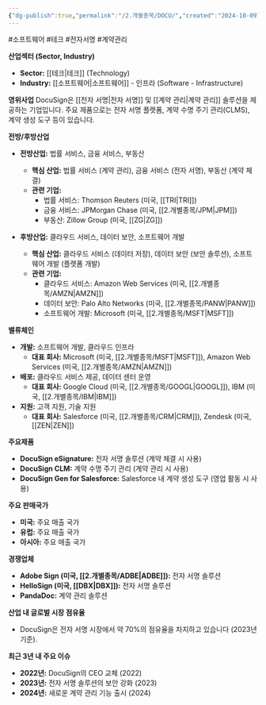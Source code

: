 ```yaml
---
{"dg-publish":true,"permalink":"/2.개별종목/DOCU/","created":"2024-10-09T08:19:38.400+09:00","updated":"2025-07-29T21:37:04.582+09:00"}
---
```


#소프트웨어 #테크 #전자서명 #계약관리 



**산업섹터 (Sector, Industry)**

- **Sector:** [[테크\|테크]] (Technology)
- **Industry:** [[소프트웨어\|소프트웨어]] - 인프라 (Software - Infrastructure)

**영위사업** DocuSign은 [[전자 서명\|전자 서명]] 및 [[계약 관리\|계약 관리]] 솔루션을 제공하는 기업입니다. 주요 제품으로는 전자 서명 플랫폼, 계약 수명 주기 관리(CLMS), 계약 생성 도구 등이 있습니다.

**전방/후방산업**

- **전방산업:** 법률 서비스, 금융 서비스, 부동산
    - **핵심 산업:** 법률 서비스 (계약 관리), 금융 서비스 (전자 서명), 부동산 (계약 체결)
    - **관련 기업:**
        - 법률 서비스: Thomson Reuters (미국, [[TRI\|TRI]])
        - 금융 서비스: JPMorgan Chase (미국, [[2.개별종목/JPM\|JPM]])
        - 부동산: Zillow Group (미국, [[ZG\|ZG]])
          
- **후방산업:** 클라우드 서비스, 데이터 보안, 소프트웨어 개발
    - **핵심 산업:** 클라우드 서비스 (데이터 저장), 데이터 보안 (보안 솔루션), 소프트웨어 개발 (플랫폼 개발)
    - **관련 기업:**
        - 클라우드 서비스: Amazon Web Services (미국, [[2.개별종목/AMZN\|AMZN]])
        - 데이터 보안: Palo Alto Networks (미국, [[2.개별종목/PANW\|PANW]])
        - 소프트웨어 개발: Microsoft (미국, [[2.개별종목/MSFT\|MSFT]])

**밸류체인**

- **개발:** 소프트웨어 개발, 클라우드 인프라
    - **대표 회사:** Microsoft (미국, [[2.개별종목/MSFT\|MSFT]]), Amazon Web Services (미국, [[2.개별종목/AMZN\|AMZN]])
- **배포:** 클라우드 서비스 제공, 데이터 센터 운영
    - **대표 회사:** Google Cloud (미국, [[2.개별종목/GOOGL\|GOOGL]]), IBM (미국, [[2.개별종목/IBM\|IBM]])
- **지원:** 고객 지원, 기술 지원
    - **대표 회사:** Salesforce (미국, [[2.개별종목/CRM\|CRM]]), Zendesk (미국, [[ZEN\|ZEN]])

**주요제품**

- **DocuSign eSignature:** 전자 서명 솔루션 (계약 체결 시 사용)
- **DocuSign CLM:** 계약 수명 주기 관리 (계약 관리 시 사용)
- **DocuSign Gen for Salesforce:** Salesforce 내 계약 생성 도구 (영업 활동 시 사용)

**주요 판매국가**

- **미국:** 주요 매출 국가
- **유럽:** 주요 매출 국가
- **아시아:** 주요 매출 국가

**경쟁업체**

- **Adobe Sign (미국, [[2.개별종목/ADBE\|ADBE]]):** 전자 서명 솔루션
- **HelloSign (미국, [[DBX\|DBX]]):** 전자 서명 솔루션
- **PandaDoc:** 계약 관리 솔루션

**산업 내 글로벌 시장 점유율**

- DocuSign은 전자 서명 시장에서 약 70%의 점유율을 차지하고 있습니다 (2023년 기준).

**최근 3년 내 주요 이슈**

- **2022년:** DocuSign의 CEO 교체 (2022)
- **2023년:** 전자 서명 솔루션의 보안 강화 (2023)
- **2024년:** 새로운 계약 관리 기능 출시 (2024)